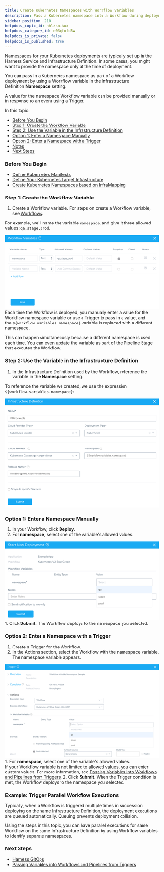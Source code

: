 ```yaml
---
title: Create Kubernetes Namespaces with Workflow Variables
description: Pass a Kubernetes namespace into a Workflow during deployment.
sidebar_position: 210
helpdocs_topic_id: nhlzsni30x
helpdocs_category_id: n03qfofd5w
helpdocs_is_private: false
helpdocs_is_published: true
---
```


Namespaces for your Kubernetes deployments are typically set up in the Harness Service and Infrastructure Definition. In some cases, you might want to provide the namespace only at the time of deployment.

You can pass in a Kubernetes namespace as part of a Workflow deployment by using a Workflow variable in the Infrastructure Definition **Namespace** setting.

A value for the namespace Workflow variable can be provided manually or in response to an event using a Trigger.

In this topic:

* [Before You Begin](#before_you_begin)
* [Step 1: Create the Workflow Variable](#step_1_create_the_workflow_variable)
* [Step 2: Use the Variable in the Infrastructure Definition](#step_2_use_the_variable_in_the_infrastructure_definition)
* [Option 1: Enter a Namespace Manually](#option_1_enter_a_namespace_manually)
* [Option 2: Enter a Namespace with a Trigger](#option_2_enter_a_namespace_with_a_trigger)
* [Notes](#notes)
* [Next Steps](#next_steps)

### Before You Begin

* [Define Kubernetes Manifests](/article/2j2vi5oxrq-define-kubernetes-manifests)
* [Define Your Kubernetes Target Infrastructure](/article/u3rp89v80h-define-your-kubernetes-target-infrastructure)
* [Create Kubernetes Namespaces based on InfraMapping](/article/5xm4z4q3d8-create-kubernetes-namespaces-based-on-infra-mapping)

### Step 1: Create the Workflow Variable

1. Create a Workflow variable. For steps on create a Workflow variable, see [Workflows](/article/m220i1tnia-workflow-configuration).

For example, we'll name the variable `namespace`. and give it three allowed values: `qa,stage,prod`.

![](./static/create-kubernetes-namespaces-with-workflow-variables-207.png)Each time the Workflow is deployed, you manually enter a value for the Workflow namespace variable or use a Trigger to pass in a value, and the `${workflow.variables.namespace}` variable is replaced with a different namespace.

This can happen simultaneously because a different namespace is used each time. You can even update the variable as part of the Pipeline Stage that executes the Workflow.

### Step 2: Use the Variable in the Infrastructure Definition

1. In the Infrastructure Definition used by the Workflow, reference the variable in the **Namespace** setting.

To reference the variable we created, we use the expression `${workflow.variables.namespace}`:

![](./static/create-kubernetes-namespaces-with-workflow-variables-208.png)

### Option 1: Enter a Namespace Manually

1. In your Workflow, click **Deploy**.
2. For **namespace**, select one of the variable's allowed values.

![](./static/create-kubernetes-namespaces-with-workflow-variables-209.png)1. Click **Submit**. The Workflow deploys to the namespace you selected.

### Option 2: Enter a Namespace with a Trigger

1. Create a Trigger for the Workflow.
2. In the Actions section, select the Workflow with the namespace variable. The namespace variable appears.

![](./static/create-kubernetes-namespaces-with-workflow-variables-210.png)1. For **namespace**, select one of the variable's allowed values.  
If your Workflow variable is not limited to allowed values, you can enter custom values. For more information, see [Passing Variables into Workflows and Pipelines from Triggers](/article/revc37vl0f-passing-variable-into-workflows).
2. Click **Submit**. When the Trigger condition is met, the Workflow deploys to the namespace you selected.

### Example: Trigger Parallel Workflow Executions

Typically, when a Workflow is triggered multiple times in succession, deploying on the same Infrastructure Definition, the deployment executions are queued automatically. Queuing prevents deployment collision.

Using the steps in this topic, you can have parallel executions for same Workflow on the same Infrastructure Definition by using Workflow variables to identify separate namespaces.

### Next Steps

* [Harness GitOps](/article/khbt0yhctx-harness-git-ops)
* [Passing Variables into Workflows and Pipelines from Triggers](/article/revc37vl0f-passing-variable-into-workflows)

